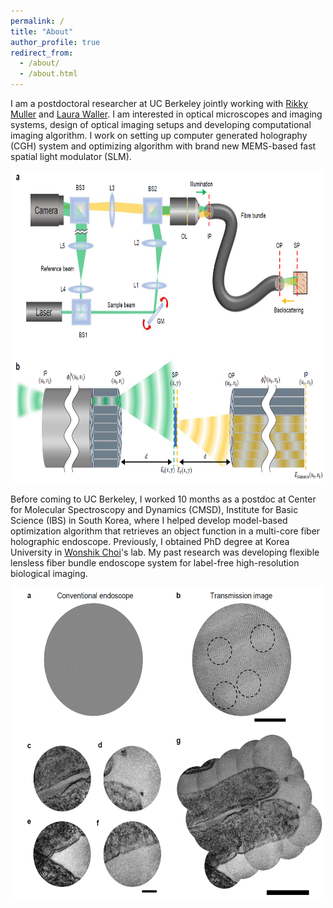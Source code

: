 ```yaml
---
permalink: /
title: "About"
author_profile: true
redirect_from: 
  - /about/
  - /about.html
---
```


I am a postdoctoral researcher at UC Berkeley jointly working with [Rikky Muller](https://www.rikkymuller.com) and [Laura Waller](https://www.laurawaller.com). I am interested in optical microscopes and imaging systems, design of optical imaging setups and developing computational imaging algorithm. I work on setting up computer generated holography (CGH) system and optimizing algorithm with brand new MEMS-based fast spatial light modulator (SLM).

<p align="center">
 <img src = "/images/setup_scheme.png", height="500x", width="500px">
</p>

Before coming to UC Berkeley, I worked 10 months as a postdoc at Center for Molecular Spectroscopy and Dynamics (CMSD), Institute for Basic Science (IBS) in South Korea, where I helped develop model-based optimization algorithm that retrieves an object function in a multi-core fiber holographic endoscope. Previously, I obtained PhD degree at Korea University in [Wonshik Choi](https://www.bioimaging.korea.ac.kr/)'s lab. My past research was developing flexible lensless fiber bundle endoscope system for label-free high-resolution biological imaging.

<p align="center">
 <img src = "/images/bioimaging.png", height="500x", width="500px">
</p>
